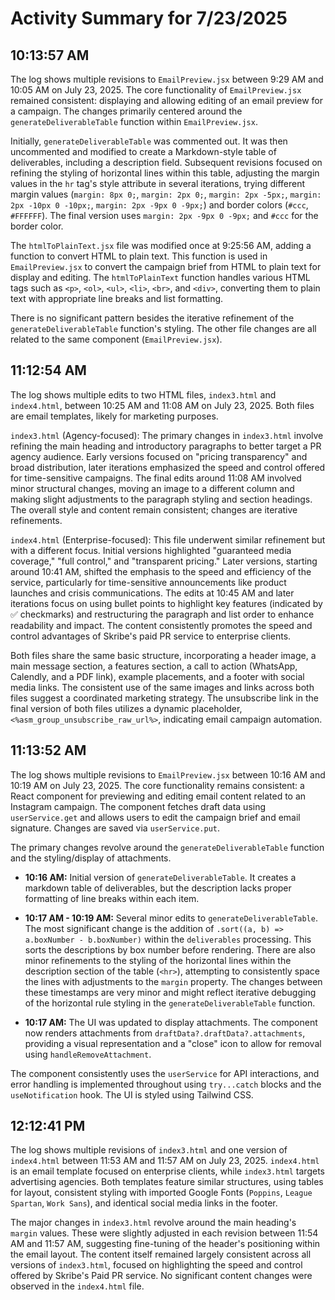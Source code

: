 # Activity Summary for 7/23/2025

## 10:13:57 AM
The log shows multiple revisions to `EmailPreview.jsx` between 9:29 AM and 10:05 AM on July 23, 2025.  The core functionality of `EmailPreview.jsx` remained consistent:  displaying and allowing editing of an email preview for a campaign.  The changes primarily centered around the `generateDeliverableTable` function within `EmailPreview.jsx`.

Initially, `generateDeliverableTable` was commented out. It was then uncommented and modified to create a Markdown-style table of deliverables, including a description field.  Subsequent revisions focused on refining the styling of horizontal lines within this table, adjusting the margin values in the `hr` tag's style attribute in several iterations,  trying different margin values (`margin: 8px 0;`, `margin: 2px 0;`, `margin: 2px -5px;`, `margin: 2px -10px 0 -10px;`, `margin: 2px -9px 0 -9px;`) and border colors (`#ccc`, `#FFFFFF`). The final version uses `margin: 2px -9px 0 -9px;` and `#ccc` for the border color.

The `htmlToPlainText.jsx` file was modified once at 9:25:56 AM, adding a function to convert HTML to plain text. This function is used in `EmailPreview.jsx` to convert the campaign brief from HTML to plain text for display and editing.  The `htmlToPlainText` function handles various HTML tags such as `<p>`, `<ol>`, `<ul>`, `<li>`, `<br>`, and `<div>`, converting them to plain text with appropriate line breaks and list formatting.

There is no significant pattern besides the iterative refinement of the `generateDeliverableTable` function's styling. The other file changes are all related to the same component (`EmailPreview.jsx`).


## 11:12:54 AM
The log shows multiple edits to two HTML files, `index3.html` and `index4.html`, between 10:25 AM and 11:08 AM on July 23, 2025.  Both files are email templates, likely for marketing purposes.

`index3.html` (Agency-focused):  The primary changes in `index3.html` involve refining the main heading and introductory paragraphs to better target a PR agency audience.  Early versions focused on "pricing transparency" and broad distribution, later iterations emphasized the speed and control offered for time-sensitive campaigns.  The final edits around 11:08 AM involved minor structural changes, moving an image to a different column and making slight adjustments to the paragraph styling and section headings.  The overall style and content remain consistent; changes are iterative refinements.

`index4.html` (Enterprise-focused): This file underwent similar refinement but with a different focus. Initial versions highlighted "guaranteed media coverage," "full control," and "transparent pricing."  Later versions, starting around 10:41 AM, shifted the emphasis to the speed and efficiency of the service, particularly for time-sensitive announcements like product launches and crisis communications. The edits at 10:45 AM and later iterations focus on using bullet points to highlight key features (indicated by ✅ checkmarks) and restructuring the paragraph and list order to enhance readability and impact.  The content consistently promotes the speed and control advantages of Skribe's paid PR service to enterprise clients.

Both files share the same basic structure, incorporating a header image, a main message section, a features section, a call to action (WhatsApp, Calendly, and a PDF link), example placements, and a footer with social media links. The consistent use of the same images and links across both files suggest a coordinated marketing strategy.  The unsubscribe link in the final version of both files utilizes a dynamic placeholder, `<%asm_group_unsubscribe_raw_url%>`, indicating email campaign automation.


## 11:13:52 AM
The log shows multiple revisions to `EmailPreview.jsx` between 10:16 AM and 10:19 AM on July 23, 2025.  The core functionality remains consistent:  a React component for previewing and editing email content related to an Instagram campaign.  The component fetches draft data using `userService.get` and allows users to edit the campaign brief and email signature.  Changes are saved via `userService.put`.


The primary changes revolve around the `generateDeliverableTable` function and the styling/display of attachments.

* **10:16 AM:** Initial version of `generateDeliverableTable`.  It creates a markdown table of deliverables, but the description lacks proper formatting of line breaks within each item.

* **10:17 AM - 10:19 AM:** Several minor edits to `generateDeliverableTable`.  The most significant change is the addition of `.sort((a, b) => a.boxNumber - b.boxNumber)` within the `deliverables` processing. This sorts the descriptions by box number before rendering.  There are also minor refinements to the styling of the horizontal lines within the description section of the table (`<hr>`), attempting to consistently space the lines with adjustments to the `margin` property.  The changes between these timestamps are very minor and might reflect iterative debugging of the horizontal rule styling in the `generateDeliverableTable` function.

* **10:17 AM:**  The UI was updated to display attachments.  The component now renders attachments from `draftData?.draftData?.attachments`, providing a visual representation and a "close" icon to allow for removal using `handleRemoveAttachment`.

The component consistently uses the `userService` for API interactions, and error handling is implemented throughout using `try...catch` blocks and the `useNotification` hook.  The UI is styled using Tailwind CSS.


## 12:12:41 PM
The log shows multiple revisions of `index3.html` and one version of `index4.html` between 11:53 AM and 11:57 AM on July 23, 2025.  `index4.html` is an email template focused on enterprise clients, while `index3.html` targets advertising agencies.  Both templates feature similar structures, using tables for layout,  consistent styling with imported Google Fonts (`Poppins`, `League Spartan`, `Work Sans`), and identical social media links in the footer.

The major changes in `index3.html` revolve around the main heading's `margin` values.  These were slightly adjusted in each revision between 11:54 AM and 11:57 AM, suggesting fine-tuning of the header's positioning within the email layout.  The content itself remained largely consistent across all versions of `index3.html`, focused on highlighting the speed and control offered by Skribe's Paid PR service.  No significant content changes were observed in the `index4.html` file.
